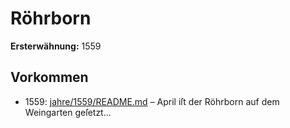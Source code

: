# Röhrborn

**Ersterwähnung:** 1559

## Vorkommen
- 1559: [jahre/1559/README.md](../jahre/1559/README.md) – April iſt der Röhrborn auf dem Weingarten
geſetzt...
